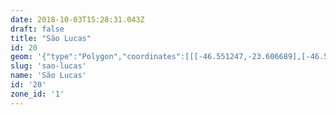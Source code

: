 ```yaml
---
date: 2018-10-03T15:28:31.043Z
draft: false
title: "São Lucas"
id: 20
geom: '{"type":"Polygon","coordinates":[[[-46.551247,-23.606689],[-46.550525,-23.605941],[-46.550244,-23.605762],[-46.549831,-23.60561],[-46.549317,-23.605578],[-46.548878,-23.60565],[-46.548448,-23.605823],[-46.548097,-23.606071],[-46.546897,-23.60566],[-46.546608,-23.605704],[-46.546428,-23.605838],[-46.545699,-23.606712],[-46.545123,-23.607655],[-46.544868,-23.607938],[-46.54204,-23.609726],[-46.540336,-23.610698],[-46.539728,-23.611169],[-46.538609,-23.611874],[-46.538205,-23.612258],[-46.536904,-23.612942],[-46.536187,-23.613465],[-46.535633,-23.613681],[-46.535135,-23.614069],[-46.534783,-23.614192],[-46.53433,-23.614455],[-46.533556,-23.61434],[-46.533172,-23.61421],[-46.53277,-23.61419],[-46.532567,-23.614105],[-46.532102,-23.614093],[-46.531634,-23.614354],[-46.531441,-23.614581],[-46.531163,-23.614702],[-46.530142,-23.614143],[-46.529277,-23.613873],[-46.529001,-23.613841],[-46.527662,-23.613894],[-46.526948,-23.613861],[-46.525857,-23.613958],[-46.525055,-23.613897],[-46.524578,-23.614058],[-46.524086,-23.614107],[-46.523464,-23.614035],[-46.522804,-23.613833],[-46.522884,-23.61345],[-46.523024,-23.613195],[-46.523633,-23.612531],[-46.524146,-23.611767],[-46.524522,-23.611603],[-46.524733,-23.611402],[-46.524878,-23.610986],[-46.524642,-23.610102],[-46.524394,-23.609626],[-46.52356,-23.608759],[-46.522836,-23.607432],[-46.521862,-23.606313],[-46.523358,-23.604319],[-46.523702,-23.603993],[-46.523894,-23.603922],[-46.524899,-23.604187],[-46.525237,-23.604198],[-46.52546,-23.604063],[-46.526213,-23.603364],[-46.526702,-23.603192],[-46.525847,-23.601498],[-46.526446,-23.601191],[-46.528197,-23.599957],[-46.529302,-23.599438],[-46.533311,-23.59817],[-46.533379,-23.59805],[-46.53428,-23.597668],[-46.535587,-23.596908],[-46.536251,-23.596369],[-46.532369,-23.588005],[-46.53252,-23.587405],[-46.533421,-23.585861],[-46.533989,-23.584704],[-46.535606,-23.5827],[-46.536164,-23.582208],[-46.537254,-23.581834],[-46.539774,-23.580076],[-46.540318,-23.5796],[-46.540506,-23.579514],[-46.557129,-23.575448],[-46.557831,-23.58084],[-46.559916,-23.580655],[-46.563123,-23.581369],[-46.5629,-23.582188],[-46.562894,-23.582365],[-46.56302,-23.582561],[-46.565978,-23.582851],[-46.565017,-23.585265],[-46.565118,-23.585277],[-46.565087,-23.58538],[-46.563969,-23.588284],[-46.563839,-23.588321],[-46.563665,-23.588628],[-46.562888,-23.589564],[-46.561537,-23.591087],[-46.560737,-23.591842],[-46.5598,-23.592979],[-46.558886,-23.593822],[-46.556692,-23.594695],[-46.555964,-23.595357],[-46.555803,-23.595712],[-46.555575,-23.595298],[-46.555336,-23.595305],[-46.555084,-23.595406],[-46.555129,-23.595682],[-46.554704,-23.595768],[-46.554456,-23.595891],[-46.553296,-23.596905],[-46.551168,-23.598023],[-46.5511,-23.597999],[-46.551124,-23.599543],[-46.551272,-23.600062],[-46.550458,-23.600527],[-46.550864,-23.601881],[-46.551123,-23.601925],[-46.551989,-23.602991],[-46.552098,-23.603055],[-46.551805,-23.603149],[-46.55188,-23.603701],[-46.551877,-23.606102],[-46.551723,-23.606391],[-46.551492,-23.606488],[-46.551247,-23.606689]]]}'
slug: 'sao-lucas'
name: 'São Lucas'
id: '20'
zone_id: '1'
---
```

		